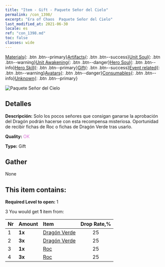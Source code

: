 ```yaml
---
title: "Item - Gift - Paquete Señor del Cielo"
permalink: /con_1398/
excerpt: "Era of Chaos  Paquete Señor del Cielo"
last_modified_at: 2021-06-30
locale: es
ref: "con_1398.md"
toc: false
classes: wide
---
```

 [Materials](/ItemsES/){: .btn .btn--primary}[Artifacts](/ItemsES/Artifacts/){: .btn .btn--success}[Unit Soul](/ItemsES/UnitSoul/){: .btn .btn--warning}[Unit Awakening](/ItemsES/UnitAwakening/){: .btn .btn--danger}[Hero Soul](/ItemsES/HeroSoul/){: .btn .btn--info}[Hero Skill](/ItemsES/HeroSkill/){: .btn .btn--primary}[Gift](/ItemsES/Gift/){: .btn .btn--success}[Event related](/ItemsES/Events/){: .btn .btn--warning}[Avatars](/ItemsES/Avatars/){: .btn .btn--danger}[Consumables](/ItemsES/Consumables/){: .btn .btn--info}[Unknown](/ItemsES/Unknown/){: .btn .btn--primary}

 ![Paquete Señor del Cielo](/images/t/i_907012.png)

## Detalles
 **Descripción:** Solo los pocos señores que consigan ganarse la aprobación del Dragón podrán hacerse con esta recompensa misteriosa. Oportunidad de recibir fichas de Roc o fichas de Dragón Verde tras usarlo.

 **Quality:** <span style="color: #DA70D6">OK</span>

 **Type:** Gift

## Gather

  None

## This item contains:

 **Required Level to open:** 1

 3 You would get **1** item  from:

  | Nr | Amount |     Item    | Drop Rate,% |
  |:---|:-------|:------------|:---------:|
  | 1 |  **1x** | [Dragón Verde](/ItemsES/unt_205/) | 25 | 
  | 2 |  **3x** | [Dragón Verde](/ItemsES/unt_205/) | 25 | 
  | 3 |  **1x** | [Roc](/ItemsES/unt_221/) | 25 | 
  | 4 |  **3x** | [Roc](/ItemsES/unt_221/) | 25 | 

